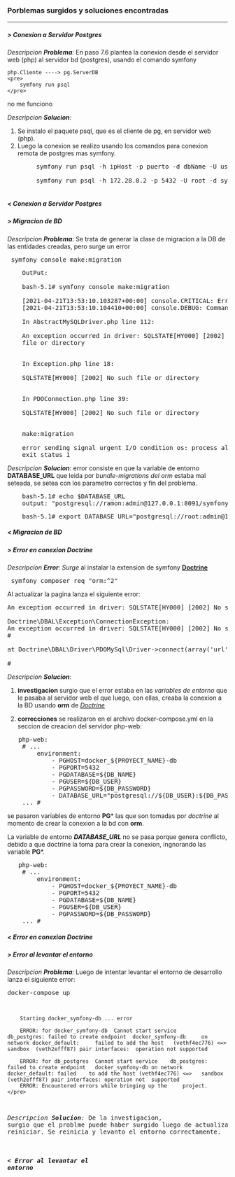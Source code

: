 ### Porblemas surgidos y soluciones encontradas 
___

##### > Conexion a Servidor Postgres
_Descripcion **Problema**:_ En paso 7.6 plantea la conexion desde el servidor web (php) al servidor bd (postgres), usando el comando symfony
    
    php.Cliente ----> pg.ServerDB
    <pre>
        symfony run psql 
    </pre>

no me funciono

_Descripcion **Solucion**:_
1. Se instalo el paquete psql, que es el cliente de pg, en servidor web (php). 
2. Luego la conexion se realizo usando los comandos para conexion remota de postgres mas symfony.
    <pre>
        symfony run psql -h ipHost -p puerto -d dbName -U userName

        symfony run psql -h 172.28.0.2 -p 5432 -U root -d symfony
    </pre>
##### < Conexion a Servidor Postgres

##### > Migracion de BD
_Descripcion **Problema**:_ Se trata de generar la clase de migracion a la DB de las entidades creadas, pero surge un error 

<pre> symfony console make:migration </pre>

<pre>
    OutPut:

    bash-5.1# symfony console make:migration
    
    [2021-04-21T13:53:10.103287+00:00] console.CRITICAL: Error thrown while running command "make:migration". Message: "An exception occurred in driver: SQLSTATE[HY000] [2002] No such file or directory" {"exception":"[object] (Doctrine\\DBAL\\Exception\\ConnectionException(code: 0): An exception occurred in driver: SQLSTATE[HY000] [2002] No such file or directory at /var/www/vendor/doctrine/dbal/lib/Doctrine/DBAL/Driver/AbstractMySQLDriver.php:112)\n[previous exception] [object] (Doctrine\\DBAL\\Driver\\PDO\\Exception(code: 2002): SQLSTATE[HY000] [2002] No such file or directory at /var/www/vendor/doctrine/dbal/lib/Doctrine/DBAL/Driver/PDO/Exception.php:18)\n[previous exception] [object] (PDOException(code: 2002): SQLSTATE[HY000] [2002] No such file or directory at /var/www/vendor/doctrine/dbal/lib/Doctrine/DBAL/Driver/PDOConnection.php:39)","command":"make:migration","message":"An exception occurred in driver: SQLSTATE[HY000] [2002] No such file or directory"} []
    [2021-04-21T13:53:10.104410+00:00] console.DEBUG: Command "make:migration" exited with code "1" {"command":"make:migration","code":1} []

    In AbstractMySQLDriver.php line 112:
                                                                    
    An exception occurred in driver: SQLSTATE[HY000] [2002] No such   
    file or directory                                                 
                                                                    

    In Exception.php line 18:
                                                    
    SQLSTATE[HY000] [2002] No such file or directory  
                                                    

    In PDOConnection.php line 39:
                                                    
    SQLSTATE[HY000] [2002] No such file or directory  
                                                    

    make:migration

    error sending signal urgent I/O condition os: process already finished
    exit status 1
</pre>

_Descripcion **Solucion**:_ error consiste en que la variable de entorno **DATABASE_URL** que leida por _bundle-migrations del orm_ estaba mal seteada, se setea con los parametro correctos y fin del problema.

<pre>
    bash-5.1# echo $DATABASE_URL
    output: "postgresql://ramon:admin@127.0.0.1:8091/symfony?serverVersion=13.2
</pre>

<pre>
    bash-5.1# export DATABASE_URL="postgresql://root:admin@172.20.0.2:5432/symfony?serverVersion=13&charset=utf8"
</pre>
##### < Migracion de BD

##### > Error en conexion Doctrine
_Descripcion **Error**:_
_Surge_ al instalar la extension de symfony [**Doctrine**](https://symfony.com/doc/current/the-fast-track/es/8-doctrine.html) 
<pre> symfony composer req "orm:^2" </pre> 
Al actualizar la pagina lanza el siguiente error: 

<pre>
An exception occurred in driver: SQLSTATE[HY000] [2002] No such file or directory

Doctrine\DBAL\Exception\ConnectionException:
An exception occurred in driver: SQLSTATE[HY000] [2002] No such file or directory
#

at Doctrine\DBAL\Driver\PDOMySql\Driver->connect(array('url' => '"postgresql://root:admin@docker_symfony-db:5432/symfony?serverVersion=13&charset=utf8"', 'driver' => 'pdo_mysql', 'host' => 'localhost', 'port' => null, 'user' => 'root', 'password' => null, 'driverOptions' => array(), 'defaultTableOptions' => array('collate' => 'utf8mb4_unicode_ci'), 'dbname' => 'postgresql://root:admin@docker_symfony-db:5432/symfony', 'serverVersion' => '13', 'charset' => 'utf8mb4'), 'root', null, array())

#
</pre>


_Descripcion **Solucion**:_
1. **investigacion** surgio que el error estaba en las _variables de entorno_ que le pasaba al servidor web el que luego, con ellas, creaba la conexion a la BD usando **orm** de [_Doctrine_](https://symfony.com/doc/current/the-fast-track/es/8-doctrine.html)

2. **correcciones** se realizaron en el archivo docker-compose.yml en la seccion de creacion del servidor php-web:
<pre>
   php-web:
    # ...
        environment:
            - PGHOST=docker_${PROYECT_NAME}-db
            - PGPORT=5432
            - PGDATABASE=${DB_NAME}
            - PGUSER=${DB_USER}
            - PGPASSWORD=${DB_PASSWORD}
            - DATABASE_URL="postgresql://${DB_USER}:${DB_PASSWORD}@docker_${PROYECT_NAME}-db:5432/${DB_NAME}?serverVersion=13&charset=utf8"
    ... #
</pre>

se pasaron variables de entorno **PG*** las que son tomadas por _doctrine_ al momento de crear la conexion a la bd con **orm**.

La variable de entorno _**DATABASE_URL**_ no se pasa porque genera conflicto, debido a que doctrine la toma para crear la conexion, ingnorando las variable **PG***. 

<pre>
   php-web:
    # ...
        environment:
            - PGHOST=docker_${PROYECT_NAME}-db
            - PGPORT=5432
            - PGDATABASE=${DB_NAME}
            - PGUSER=${DB_USER}
            - PGPASSWORD=${DB_PASSWORD}
    ... #
</pre>
##### < Error en conexion Doctrine

##### > Error al levantar el entorno 
_Descripcion **Problema**:_ Luego de intentar levantar el entorno de desarrollo lanza el siguiente error:
    <pre>
        docker-compose up

        Starting docker_symfony-db ... error

        ERROR: for docker_symfony-db  Cannot start service      db_postgres: failed to create endpoint  docker_symfony-db     on network docker_default:     failed to add the host   (vethf4ec776) <=> sandbox  (veth2efff87) pair interfaces:  operation not supported

        ERROR: for db_postgres  Cannot start service    db_postgres:   failed to create endpoint   docker_symfony-db on network    docker_default: failed    to add the host (vethf4ec776) <=>   sandbox    (veth2efff87) pair interfaces: operation not  supported
        ERROR: Encountered errors while bringing up the     project.
    </pre>

_Descripcion **Solucion**:_ De la investigacion, surgio que el problme puede haber surgido luego de actualizar la pc y no reiniciar. Se reinicia y levanto el entorno correctamente. 
##### < Error al levantar el entorno 